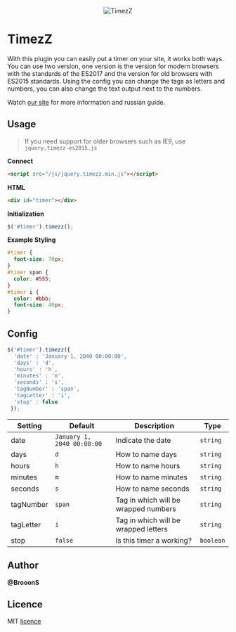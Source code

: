 <p align="center"><img src="https://brooons.github.io/timezz/img/timezz-github-logo.png" alt="TimezZ"></p>

# TimezZ

With this plugin you can easily put a timer on your site, it works both ways. You can use two version, one version is the version for modern browsers with the standards of the ES2017 and the version for old browsers with ES2015 standards. Using the config you can change the tags as letters and numbers, you can also change the text output next to the numbers.

Watch [our site](https://brooons.github.io/timezz/) for more information and russian guide.

## Usage

> If you need support for older browsers such as IE9, use `jquery.timezz-es2015.js`

**Connect**
```html
<script src="/js/jquery.timezz.min.js"></script>
```

**HTML**
```html
<div id="timer"></div>
```

**Initialization**
```js
$('#timer').timezz();
```

**Example Styling**
```css
#timer {
  font-size: 70px;
}
#timer span {
  color: #555;
}
#timer i {
  color: #bbb;
  font-size: 40px;
}
```

## Config

```js
$('#timer').timezz({
  'date' : 'January 1, 2040 00:00:00',
  'days' : 'd',
  'hours' : 'h',
  'minutes' : 'm',
  'seconds' : 's',
  'tagNumber' : 'span',
  'tagLetter' : 'i',
  'stop' : false
 });
```

| Setting   |  Default                    | Description                          | Type      |
| --------- | --------------------------- | ------------------------------------ | --------- |
| date      | `January 1, 2040 00:00:00`  | Indicate the date                    | `string`  |
| days      | `d`                         | How to name days                     | `string`  |
| hours     | `h`                         | How to name hours                    | `string`  |
| minutes   | `m`                         | How to name minutes                  | `string`  |
| seconds   | `s`                         | How to name seconds                  | `string`  |
| tagNumber | `span`                      | Tag in which will be wrapped numbers | `string`  |
| tagLetter | `i`                         | Tag in which will be wrapped letters | `string`  |
| stop      | `false`                     | Is this timer a working?             | `boolean` |


## Author

**@BrooonS**

## Licence
MIT [licence](https://github.com/BrooonS/TimezZ/blob/master/LICENSE)
